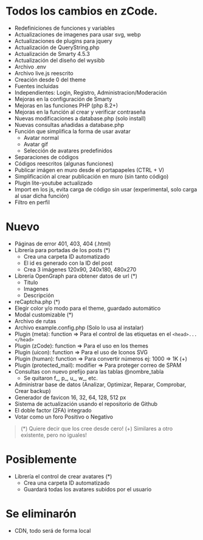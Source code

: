# Todos los cambios en zCode.

- Redefiniciones de funciones y variables
- Actualizaciones de imagenes para usar svg, webp
- Actualizaciones de plugins para jquery
- Actualización de QueryString.php
- Actualización de Smarty 4.5.3
- Actualización del diseño del wysibb
- Archivo .env
- Archivo live.js reescrito
- Creación desde 0 del theme
- Fuentes incluidas
- Independientes: Login, Registro, Administracion/Moderación
- Mejoras en la configuración de Smarty
- Mejoras en las funciones PHP (php 8.2+)
- Mejoras en la función al crear y verificar contraseña
- Nuevas modificaciones a database.php (solo install)
- Nuevas consultas añadidas a database.php
- Función que simplifica la forma de usar avatar
	* Avatar normal
	* Avatar gif
	* Selección de avatares predefinidos
- Separaciones de códigos
- Códigos reescritos (algunas funciones)
- Publicar imágen en muro desde el portapapeles (CTRL + V)
- Simplificación al crear publicación en muro (sin tanto código)
- Plugin lite-youtube actualizado
- Import en los js, evita carga de código sin usar (experimental, solo carga al usar dicha función)
- Filtro en perfil

# Nuevo
- Páginas de error 401, 403, 404 (.html)
- Librería para portadas de los posts (*)
	* Crea una carpeta ID automatizado
	* El id es generado con la ID del post
	* Crea 3 imágenes 120x90, 240x180, 480x270
- Librería OpenGraph para obtener datos de url (*)
	* Titulo
	* Imagenes
	* Descripción
- reCaptcha.php (*)
- Elegir color y/o modo para el theme, guardado automático
- Modal customizable (*)
- Archivo de rutas
- Archivo example.config.php (Solo lo usa al instalar)
- Plugin (meta): function => Para el control de las etiquetas en el `<head>...</head>`
- Plugin (zCode): function => Para el uso en los themes
- Plugin (uicon): function => Para el uso de Iconos SVG
- Plugin (human): function => Para convertir números ej: 1000 => 1K (+)
- Plugin (protected_mail): modifier => Para proteger correo de SPAM
- Consultas con nuevo prefijo para las tablas @nombre_tabla
	* Se quitaron f_, p_, u_, w_, etc.
- Administrar base de datos (Analizar, Optimizar, Reparar, Comprobar, Crear backup)
- Generador de favicon 16, 32, 64, 128, 512 px
- Sistema de actualización usando el repositorio de Github
- El doble factor (2FA) integrado
- Votar como un foro Positivo o Negativo

> (*) Quiere decir que los cree desde cero!
> (+) Similares a otro existente, pero no iguales!

# Posiblemente
- Librería el control de crear avatares (*)
	* Crea una carpeta ID automatizado
	* Guardará todas los avatares subidos por el usuario

# Se eliminarón
- CDN, todo será de forma local